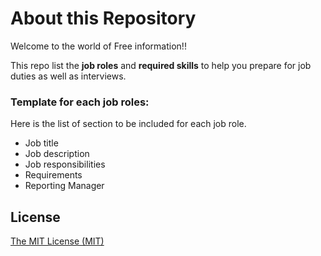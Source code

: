 # About this Repository
Welcome to the world of Free information!!

This repo list the **job roles** and **required skills** to help you prepare for job duties as well as interviews.

### Template for each job roles:
Here is the list of section to be included for each job role. 
- Job title
- Job description
- Job responsibilities
- Requirements
- Reporting Manager

## License
[The MIT License (MIT)](https://github.com/roleskills/job-roles/blob/main/LICENSE)
